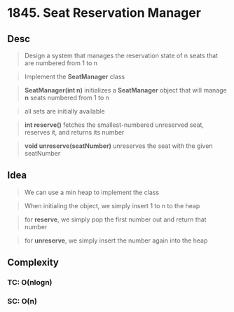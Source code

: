 # 1845. Seat Reservation Manager

## Desc

> Design a system that manages the reservation state of n seats that are numbered from 1 to n

> Implement the **SeatManager** class

> **SeatManager(int n)** initializes a **SeatManager** object that will manage **n** seats numbered from 1 to n

> all sets are initially available

> **int reserve()** fetches the smallest-numbered unreserved seat, reserves it, and returns its number

> **void unreserve(seatNumber)** unreserves the seat with the given seatNumber

## Idea

> We can use a min heap to implement the class

> When initialing the object, we simply insert 1 to n to the heap

> for **reserve**, we simply pop the first number out and return that number

> for **unreserve**, we simply insert the number again into the heap

## Complexity

### TC: O(nlogn)

### SC: O(n)